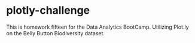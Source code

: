 # plotly-challenge
This is homework fifteen for the Data Analytics BootCamp.  Utilizing Plot.ly on the Belly Button Biodiversity dataset.
